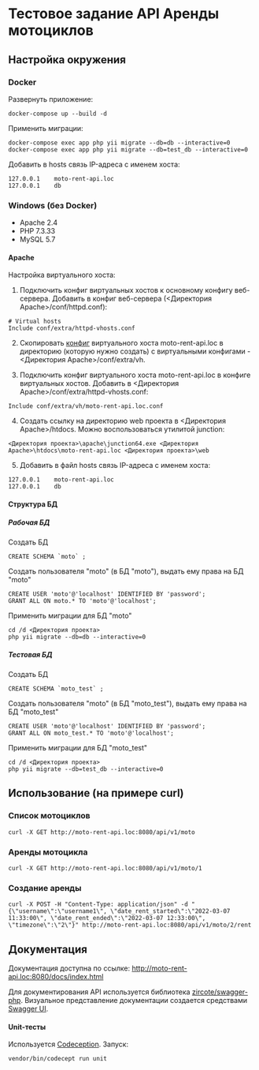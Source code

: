 # Тестовое задание API Аренды мотоциклов

## Настройка окружения
### Docker
Развернуть приложение:
~~~
docker-compose up --build -d
~~~

Применить миграции:
~~~
docker-compose exec app php yii migrate --db=db --interactive=0
docker-compose exec app php yii migrate --db=test_db --interactive=0
~~~

Добавить в hosts связь IP-адреса с именем хоста:
~~~
127.0.0.1    moto-rent-api.loc
127.0.0.1    db
~~~

### Windows (без Docker)

* Apache 2.4
* PHP 7.3.33
* MySQL 5.7

#### Apache

Настройка виртуального хоста:

1. Подключить конфиг виртуальных хостов к основному конфигу веб-сервера. Добавить в конфиг веб-сервера (<Директория Apache>/conf/httpd.conf):
~~~
# Virtual hosts
Include conf/extra/httpd-vhosts.conf
~~~

2. Скопировать [конфиг](https://github.com/cosmastar112/moto_api/blob/master/apache/moto-rent-api.loc.conf) виртуального хоста moto-rent-api.loc в директорию (которую нужно создать) с виртуальными конфигами - <Директория Apache>/conf/extra/vh.

3. Подключить конфиг виртуального хоста moto-rent-api.loc в конфиге виртуальных хостов. Добавить в <Директория Apache>/conf/extra/httpd-vhosts.conf:
~~~
Include conf/extra/vh/moto-rent-api.loc.conf
~~~

4. Создать ссылку на директорию web проекта в <Директория Apache>/htdocs. Можно воспользоваться утилитой junction:
~~~
<Директория проекта>\apache\junction64.exe <Директория Apache>\htdocs\moto-rent-api.loc <Директория проекта>\web
~~~

5. Добавить в файл hosts связь IP-адреса с именем хоста:
~~~
127.0.0.1    moto-rent-api.loc
127.0.0.1    db
~~~

#### Структура БД

##### Рабочая БД
Создать БД
~~~
CREATE SCHEMA `moto` ;
~~~
Создать пользователя "moto" (в БД "moto"), выдать ему права на БД "moto"
~~~
CREATE USER 'moto'@'localhost' IDENTIFIED BY 'password';
GRANT ALL ON moto.* TO 'moto'@'localhost';
~~~
Применить миграции для БД "moto"
~~~
cd /d <Директория проекта>
php yii migrate --db=db --interactive=0
~~~

##### Тестовая БД
Создать БД
~~~
CREATE SCHEMA `moto_test` ;
~~~
Создать пользователя "moto" (в БД "moto_test"), выдать ему права на БД "moto_test"
~~~
CREATE USER 'moto'@'localhost' IDENTIFIED BY 'password';
GRANT ALL ON moto_test.* TO 'moto'@'localhost';
~~~
Применить миграции для БД "moto_test"
~~~
cd /d <Директория проекта>
php yii migrate --db=test_db --interactive=0
~~~

## Использование (на примере curl)

### Список мотоциклов
~~~
curl -X GET http://moto-rent-api.loc:8080/api/v1/moto
~~~

### Аренды мотоцикла
~~~
curl -X GET http://moto-rent-api.loc:8080/api/v1/moto/1
~~~

### Создание аренды
~~~
curl -X POST -H "Content-Type: application/json" -d "{\"username\":\"username1\", \"date_rent_started\":\"2022-03-07 11:33:00\", \"date_rent_ended\":\"2022-03-07 12:33:00\", \"timezone\":\"2\"}" http://moto-rent-api.loc:8080/api/v1/moto/2/rent
~~~

## Документация

Документация доступна по ссылке: http://moto-rent-api.loc:8080/docs/index.html

Для документирования API используется библиотека [zircote/swagger-php](https://github.com/zircote/swagger-php). Визуальное представление документации создается средствами [Swagger UI](https://github.com/swagger-api/swagger-ui).

#### Unit-тесты

Используется [Codeception](https://codeception.com/). Запуск:
~~~
vendor/bin/codecept run unit
~~~